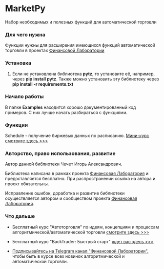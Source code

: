 # MarketPy
Набор необходимых и полезных функций для автоматической торговли

### Для чего нужна
Функции нужны для расширения имеющихся функций автоматической торговли в проектах [Финансовой Лаборатории](https://finlab.vip/)

### Установка
1. Если не установлена библиотека **pytz**, то установите её, например, через **pip install pytz**. Также можно установить эту библиотеку через **pip install -r requirements.txt**

### Начало работы
В папке **Examples** находится хорошо документированный код примеров. С них лучше начать разбираться с функциями.

### Функции ###
Schedule - получение биржевых данных по расписанию. [Мини-курс смотрите здесь >>>](https://finlab.vip/schedulepy/)

### Авторство, право использования, развитие
Автор данной библиотеки Чечет Игорь Александрович.

Библиотека написана в рамках проекта [Финансовая Лаборатория](https://finlab.vip/) и предоставляется бесплатно. При распространении ссылка на автора и проект обязательны.

Исправление ошибок, доработка и развитие библиотеки осуществляется автором и сообществом проекта [Финансовая Лаборатория](https://finlab.vip/).
### Что дальше
- Бесплатный курс "Автоторговля" по идеям, концепциям и процессам алгоритмической/автоматической торговли [смотрите здесь >>>](https://finlab.vip/wpm-category/autotrading2021/)


- Бесплатный курс "BackTrader: Быстрый старт" [ждет вас здесь >>>](https://finlab.vip/wpm-category/btquikstart/)


- [Подписывайтесь на Telegram канал "Финансовой Лаборатории",](https://t.me/finlabvip) чтобы быть в курсе всех новинок алгоритмической и автоматической торговли.